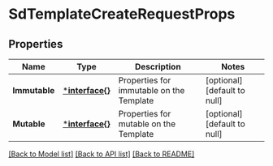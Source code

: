 # SdTemplateCreateRequestProps

## Properties
Name | Type | Description | Notes
------------ | ------------- | ------------- | -------------
**Immutable** | [***interface{}**](interface{}.md) | Properties for immutable on the Template | [optional] [default to null]
**Mutable** | [***interface{}**](interface{}.md) | Properties for mutable on the Template | [optional] [default to null]

[[Back to Model list]](../README.md#documentation-for-models) [[Back to API list]](../README.md#documentation-for-api-endpoints) [[Back to README]](../README.md)

